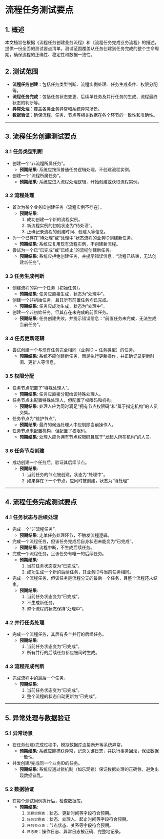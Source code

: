 # 流程任务测试要点

## 1. 概述

本文档旨在根据《流程任务创建业务流程》和《流程任务完成业务流程》的描述，提供一份全面的测试要点清单。测试范围覆盖从任务创建到任务完成的整个生命周期，确保流程的正确性、稳定性和数据一致性。

## 2. 测试范围

- **流程任务创建**：包括任务类型判断、流程实例处理、任务生成条件、权限分配等。
- **流程任务完成**：包括任务状态变更、后续单任务及并行任务的生成、流程最终状态的判断等。
- **异常处理**：覆盖各类业务异常和系统异常场景。
- **数据验证**：确保流程、任务、节点等相关数据在各个环节的一致性和准确性。

---

## 3. 流程任务创建测试要点

### 3.1 任务类型判断

- 创建一个“非流程所属任务”。
  - **预期结果**: 系统应按照普通任务逻辑处理，不创建流程实例。
- 创建一个“流程所属任务”。
  - **预期结果**: 系统应进入流程处理逻辑，开始创建或获取流程实例。

### 3.2 流程处理

- 首次为某个业务ID创建任务（流程实例不存在）。
  - **预期结果**:
    1.  成功创建一个新的流程实例。
    2.  新流程实例的初始状态为“待处理”。
    3.  正确记录流程的创建时间、创建人等信息。
- 为一个已存在“待处理”或“处理中”状态流程的业务ID创建新任务。
  - **预期结果**: 系统应复用现有流程实例，不创建新流程。
- 尝试为一个已“已完成”或“已终止”的流程创建新任务。
  - **预期结果**: 系统应拒绝创建任务，并提示错误信息：“流程已结束，无法创建新任务”。

### 3.3 任务生成判断

- 创建流程的第一个任务（初始任务）。
  - **预期结果**: 任务应直接生成，状态为“处理中”。
- 创建一个非初始任务，且其所有前置任务均已完成。
  - **预期结果**: 任务应成功生成，状态为“处理中”。
- 创建一个非初始任务，但其存在未完成的前置任务。
  - **预期结果**: 任务创建失败，并提示错误信息：“前置任务未完成，无法生成当前任务”。

### 3.4 任务更新逻辑

- 尝试创建一个与现有任务完全相同（业务ID + 任务类型）的任务。
  - **预期结果**: 系统不应创建新任务，而是执行更新操作，并正确记录更新时间、更新人等信息。

### 3.5 权限分配

- 任务节点配置了“特殊处理人”。
  - **预期结果**: 任务应直接分配给该特殊处理人。
- 任务节点未配置特殊处理人，但配置了权限码和机构。
  - **预期结果**: 处理人应为同时满足“拥有节点权限码”和“属于指定机构”的人员交集。
- 任务节点为“维护节点”。
  - **预期结果**: 最终的候选处理人中应剔除当前操作人。
- 任务节点未配置机构，但配置了权限码。
  - **预期结果**: 处理人应为拥有节点权限码且属于“发起人所在机构”的人员。

### 3.6 任务节点创建

- 成功创建一个任务后，验证其后续节点。
  - **预期结果**:
    1.  当前任务的节点被创建，状态为“处理中”。
    2.  如果存在下一个节点，应同时被创建，状态为“待处理”.

---

## 4. 流程任务完成测试要点

### 4.1 任务状态与后续处理

- 完成一个“非流程任务”。
  - **预期结果**: 走单任务处理环节，不触发流程逻辑。
- 完成一个流程任务，但该任务完成后自身状态未能变为“已完成”。
  - **预期结果**: 流程中断，不生成后续任务。
- 完成一个流程任务，且该任务有唯一的后续任务。
  - **预期结果**:
    1.  当前任务状态变为“已完成”。
    2.  成功生成一个新的后续任务，其业务ID与当前任务相同。
- 完成一个流程任务，但该任务是流程分支的最后一个任务，且整个流程还未结束。
  - **预期结果**:
    1.  当前任务状态变为“已完成”。
    2.  不生成新任务。
    3.  整个流程的状态保持“处理中”。

### 4.2 并行任务处理

- 完成一个流程任务，其后有多个并行的后续任务。
  - **预期结果**:
    1.  当前任务状态变为“已完成”。
    2.  所有并行的后续任务都应被同时生成。

### 4.3 流程完成判断

- 完成流程中的最后一个任务。
  - **预期结果**:
    1.  当前任务状态变为“已完成”。
    2.  整个流程的状态自动更新为“已完成”。

---

## 5. 异常处理与数据验证

### 5.1 异常场景

- 在任务创建/完成过程中，模拟数据库连接断开等系统异常。
  - **预期结果**: 系统应能捕获异常，记录关键日志，并执行事务回滚，保证数据一致性。
- 并发创建/完成同一个业务ID的任务。
  - **预期结果**: 系统应通过锁机制（如乐观锁）保证数据处理的正确性，避免出现数据错乱。

### 5.2 数据验证

- 在每个测试用例执行后，检查数据库。
  - **预期结果**:
    1.  `流程实例表`：状态、更新时间等字段符合预期。
    2.  `任务实例表`：状态、处理人、起止时间等字段符合预期。
    3.  `任务节点表`：节点状态、关系等字段符合预期。
    4.  `日志表`：操作日志、异常日志被正确、完整地记录。